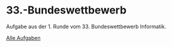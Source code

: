 # 33.-Bundeswettbewerb
Aufgabe aus der 1. Runde vom 33. Bundeswettbewerb Informatik. 

[Alle Aufgaben](http://www.bundeswettbewerb-informatik.de/fileadmin/templates/bwinf/aufgaben/bwinf33/Aufgabenblatt331_Aufgaben.pdf)
